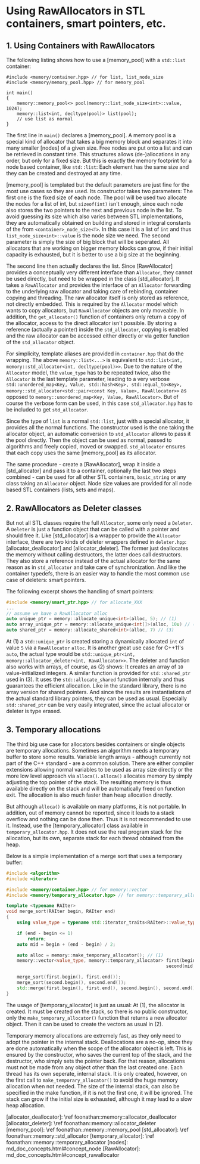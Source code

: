 # Using RawAllocators in STL containers, smart pointers, etc.

## 1. Using Containers with RawAllocators

The following listing shows how to use a [memory_pool] with a `std::list` container:

~~~{.cpp}
#include <memory/container.hpp> // for list, list_node_size
#include <memory/memory_pool.hpp> // for memory_pool

int main()
{
    memory::memory_pool<> pool(memory::list_node_size<int>::value, 1024);
    memory::list<int, decltype(pool)> list(pool);
    // use list as normal
}
~~~

The first line in `main()` declares a [memory_pool].
A memory pool is a special kind of allocator that takes a big memory block and separates it into many smaller
[nodes] of a given size. Free nodes are put onto a list and can be retrieved in constant time.
This structures allows (de-)allocations in any order, but only for a fixed size.
But this is exactly the memory footprint for a node based container, like `std::list`:
Each element has the same size and they can be created and destroyed at any time.

[memory_pool] is templated but the default parameters are just fine for the most use cases so they are used.
Its constructor takes two parameters: The first one is the fixed size of each node.
The pool will be used two allocate the nodes for a list of int, but `sizeof(int)` isn't enough,
since each node also stores the two pointers to the next and previous node in the list.
To avoid guessing its size which also varies between STL implementations,
they are automatically obtained on building and stored in integral constants of the from `<container>_node_size<T>`.
In this case it is a list of `int` and thus `list_node_size<int>::value` is the node size we need.
The second parameter is simply the size of big block that will be seperated.
All allocators that are working on bigger memory blocks can grow, if their initial capacity is exhausted,
but it is better to use a big size at the beginning.

The second line then actually declares the list.
Since [RawAllocator] provides a conceptually very different interface than `Allocator`,
they cannot be used directly, but need to be wrapped in the class [std_allocator].
It takes a `RawAllocator` and provides the interface of an `Allocator` forwarding to the underlying raw allocator
and taking care of rebinding, container copying and threading.
The raw allocator itself is only stored as reference, not directly embedded.
This is required by the `Allocator` model which wants to copy allocators, but `RawAllocator` objects are only moveable.
In addition, the `get_allocator()` function of containers only return a copy of the allocator,
access to the direct allocator isn't possible.
By storing a reference (actually a pointer) inside the `std_allocator`, copying is enabled
and the raw allocator can be accessed either directly or via getter function of the `std_allocator` object.

For simplicity, template aliases are provided in `container.hpp` that do the wrapping.
The above `memory::list<...>` is equivalent to `std::list<int, memory::std_allocator<int, decltype(pool)>>`.
Due to the nature of the `Allocator` model, the `value_type` has to be repeated twice,
also the `Allocator` is the last template parameter, leading to a very verbose
`std::unordered_map<Key, Value, std::hash<Key>, std::equal_to<Key>, memory::std_allocator<std::pair<const Key, Value>, RawAllocator>>`
as opposed to `memory::unordered_map<Key, Value, RawAllocator>`.
But of course the verbose form can be used, in this case `std_allocator.hpp` has to be included to get `std_allocator`.

Since the type of `list` is a normal `std::list`, just with a special allocator,
it provides all the normal functions. The constructor used is the one taking the allocator object,
an automatic conversion to `std_allocator` allows to pass it the pool directly.
Then the object can be used as normal, passed to algorithms and freely copied, moved or swapped.
`std_allocator` ensures that each copy uses the same [memory_pool] as its allocator.

The same procedure - create a [RawAllocator], wrap it inside a [std_allocator] and pass it to a container,
optionally the last two steps combined - can be used for all other STL containers, `basic_string` or any class taking an `Allocator` object.
Node size values are provided for all node based STL containers (lists, sets and maps).

## 2. RawAllocators as Deleter classes

But not all STL classes require the full `Allocator`, some only need a `Deleter`.
A `Deleter` is just a function object that can be called with a pointer and should free it.
Like [std_allocator] is a wrapper to provide the `Allocator` interface,
there are two kinds of deleter wrappers defined in `deleter.hpp`:
[allocator_deallocator] and [allocator_deleter].
The former just deallocates the memory without calling destructors, the latter does call destructors.
They also store a reference instead of the actual allocator for the same reason as in `std_allocator`
and take care of synchronization.
And like the container typedefs, there is an easier way to handle the most common use case of deleters: smart pointers.

The following excerpt shows the handling of smart pointers:

~~~.cpp
#include <memory/smart_ptr.hpp> // for allocate_XXX
...
// assume we have a RawAllocator alloc
auto unique_ptr = memory::allocate_unique<int>(alloc, 5); // (1)
auto array_unique_ptr = memory::allocate_unique<int[]>(alloc, 10u) // (2)
auto shared_ptr = memory::allocate_shared<int>(alloc, 7) // (3)
~~~

At (1) a `std::unique_ptr` is created storing a dynamically allocated `int` of value `5` via a `RawAllocator` `alloc`.
It is another great use case for C++11's `auto`,
the actual type would be `std::unique_ptr<int, memory::allocator_deleter<int, RawAllocator>>`.
The deleter and function also works with arrays, of course, as (2) shows:
It creates an array of `10` value-initialized integers.
A similar function is provided for `std::shared_ptr` used in (3).
It uses the `std::allocate_shared` function internally and thus guarantees the efficient allocation.
Like in the standard library, there is no array version for shared pointers.
And since the results are instantiations of the actual standard library pointers,
they can be used as usual.
Especially `std::shared_ptr` can be very easily integrated,
since the actual allocator or deleter is type erased.

## 3. Temporary allocations

The third big use case for allocators besides containers or single objects
are temporary allocations.
Sometimes an algorithm needs a temporary buffer to store some results.
Variable length arrays - although currently not part of the C++ standard - are a common solution.
There are either compiler extensions allowing normal variables to be used as array size directly
or the more low level approach via `alloca()`.
`alloca()` allocates memory by simply adjusting the top pointer of the stack.
The resulting memory is thus available directly on the stack and will be automatically freed on function exit.
The allocation is also much faster than heap allocation directly.

But although `alloca()` is available on many platforms, it is not portable.
In addition, out of memory cannot be reported, since it leads to a stack overflow
and nothing can be done then.
Thus it is not recommended to use it.
Instead, use the [temporary_allocator] class available in `temporary_allocator.hpp`.
It does not use the real program stack for the allocation,
but its own, separate stack for each thread obtained from the heap.

Below is a simple implementation of a merge sort that uses a temporary buffer:

~~~.cpp
#include <algorithm>
#include <iterator>

#include <memory/container.hpp> // for memory::vector
#include <memory/temporary_allocator.hpp> // for memory::temporary_allocator

template <typename RAIter>
void merge_sort(RAIter begin, RAIter end)
{
    using value_type = typename std::iterator_traits<RAIter>::value_type;

    if (end - begin <= 1)
        return;
    auto mid = begin + (end - begin) / 2;

    auto alloc = memory::make_temporary_allocator(); // (1)
    memory::vector<value_type, memory::temporary_allocator> first(begin, mid, alloc),
                                                            second(mid, end, alloc); // (2)

    merge_sort(first.begin(), first.end());
    merge_sort(second.begin(), second.end());
    std::merge(first.begin(), first.end(), second.begin(), second.end(), begin);
}
~~~

The usage of [temporary_allocator] is just as usual:
At (1), the allocator is created.
It must be created on the stack, so there is no public constructor,
only the `make_temporary_allocator()` function that returns a new allocator object.
Then it can be used to create the vectors as usual in (2).

Temporary memory allocations are extremely fast, as they only need to adopt the pointer in the internal stack.
Deallocations are a no-op, since they are done automatically when the scope of the allocator object is left.
This is ensured by the constructor, who saves the current top of the stack, and the destructor, who simply sets the pointer back.
For that reason, allocations must not be made from any object other than the last created one.
Each thread has its own seperate, internal stack.
It is only created, however, on the first call to `make_temporary_allocator()` to avoid the huge memory allocation when not needed.
The size of the internal stack, can also be specified in the make function,
if it is not the first one, it will be ignored.
The stack can grow if the initial size is exhausted, although it may lead to a slow heap allocation.


[allocator_deallocator]: \ref foonathan::memory::allocator_deallocator
[allocator_deleter]: \ref foonathan::memory::allocator_deleter
[memory_pool]: \ref foonathan::memory::memory_pool
[std_allocator]: \ref foonathan::memory::std_allocator
[temporary_allocator]: \ref foonathan::memory::temporary_allocator
[nodes]: md_doc_concepts.html#concept_node
[RawAllocator]: md_doc_concepts.html#concept_rawallocator
